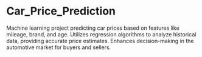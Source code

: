 # Car_Price_Prediction
Machine learning project predicting car prices based on features like mileage, brand, and age. Utilizes regression algorithms to analyze historical data, providing accurate price estimates. Enhances decision-making in the automotive market for buyers and sellers.

